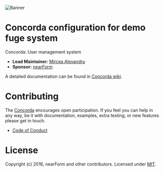 ![Banner][]

# Concorda configuration for demo fuge system

Concorda: User management system

- __Lead Maintainer:__ [Mircea Alexandru][lead]
- __Sponsor:__ [nearForm][]

A detailed documentation can be found in [Concorda wiki](https://github.com/nearform/concorda/blob/master/doc/Readme.md).


# Contributing
The [Concorda][] encourages open participation. If you feel you can help in any way, be it with
documentation, examples, extra testing, or new features please get in touch.

- [Code of Conduct]

# License
Copyright (c) 2016, nearForm and other contributors.
Licensed under [MIT][].

[Banner]: https://raw.githubusercontent.com/nearform/concorda-dashboard/master/public/client/assets/img/logo-concorda-banner.png
[MIT]: ./LICENSE
[Code of Conduct]: https://github.com/nearform/vidi-contrib/docs/code_of_conduct.md
[Concorda]: https://github.com/nearform/concorda-api
[lead]: https://github.com/mirceaalexandru
[nearForm]: http://www.nearform.com/
